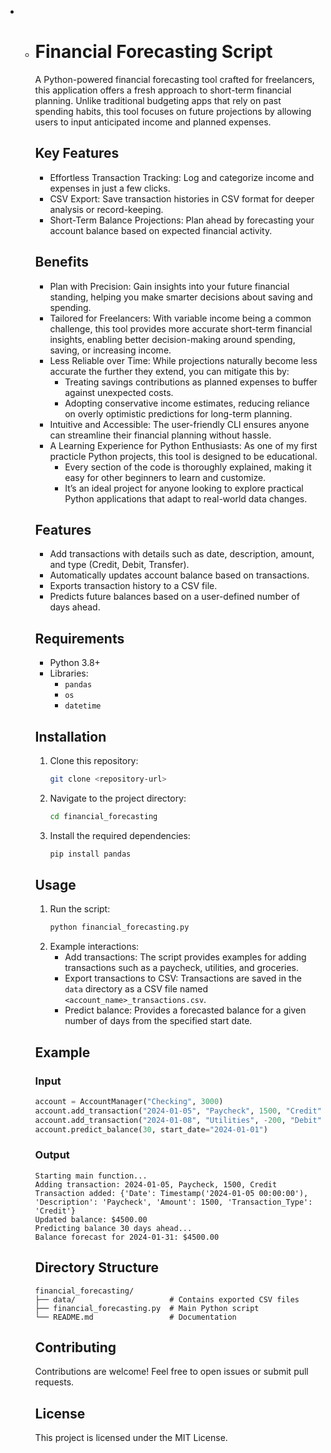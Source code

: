 - - # Financial Forecasting Script

    A Python-powered financial forecasting tool crafted for freelancers, this application offers a fresh approach to short-term financial planning. Unlike traditional budgeting apps that rely on past spending habits, this tool focuses on future projections by allowing users to input anticipated income and planned expenses.

    ## Key Features
    - Effortless Transaction Tracking: Log and categorize income and expenses in just a few clicks.
    - CSV Export: Save transaction histories in CSV format for deeper analysis or record-keeping.
    - Short-Term Balance Projections: Plan ahead by forecasting your account balance based on expected financial activity.
      
    ## Benefits
    - Plan with Precision: Gain insights into your future financial standing, helping you make smarter decisions about saving and spending.
    - Tailored for Freelancers: With variable income being a common challenge, this tool provides more accurate short-term financial insights, enabling better decision-making around spending, saving, or increasing income.
    - Less Reliable over Time: While projections naturally become less accurate the further they extend, you can mitigate this by:
      - Treating savings contributions as planned expenses to buffer against unexpected costs.
      - Adopting conservative income estimates, reducing reliance on overly optimistic predictions for long-term planning.
    - Intuitive and Accessible: The user-friendly CLI ensures anyone can streamline their financial planning without hassle.
    - A Learning Experience for Python Enthusiasts: As one of my first practicle Python projects, this tool is designed to be educational.
      - Every section of the code is thoroughly explained, making it easy for other beginners to learn and customize.
      - It’s an ideal project for anyone looking to explore practical Python applications that adapt to real-world data changes.
        

    ## Features

    - Add transactions with details such as date, description, amount, and type (Credit, Debit, Transfer).
    - Automatically updates account balance based on transactions.
    - Exports transaction history to a CSV file.
    - Predicts future balances based on a user-defined number of days ahead.

    ## Requirements

    - Python 3.8+
    - Libraries:
      - `pandas`
      - `os`
      - `datetime`

    ## Installation

    1. Clone this repository:
       ```bash
       git clone <repository-url>
       ```
    2. Navigate to the project directory:
       ```bash
       cd financial_forecasting
       ```
    3. Install the required dependencies:
       ```bash
       pip install pandas
       ```

    ## Usage

    1. Run the script:
       ```bash
       python financial_forecasting.py
       ```
    2. Example interactions:
       - Add transactions:
         The script provides examples for adding transactions such as a paycheck, utilities, and groceries.
       - Export transactions to CSV:
         Transactions are saved in the `data` directory as a CSV file named `<account_name>_transactions.csv`.
       - Predict balance:
         Provides a forecasted balance for a given number of days from the specified start date.

    ## Example

    ### Input
    ```python
    account = AccountManager("Checking", 3000)
    account.add_transaction("2024-01-05", "Paycheck", 1500, "Credit")
    account.add_transaction("2024-01-08", "Utilities", -200, "Debit")
    account.predict_balance(30, start_date="2024-01-01")
    ```

    ### Output
    ```
    Starting main function...
    Adding transaction: 2024-01-05, Paycheck, 1500, Credit
    Transaction added: {'Date': Timestamp('2024-01-05 00:00:00'), 'Description': 'Paycheck', 'Amount': 1500, 'Transaction_Type': 'Credit'}
    Updated balance: $4500.00
    Predicting balance 30 days ahead...
    Balance forecast for 2024-01-31: $4500.00
    ```

    ## Directory Structure

    ```
    financial_forecasting/
    ├── data/                     # Contains exported CSV files
    ├── financial_forecasting.py  # Main Python script
    └── README.md                 # Documentation
    ```

    ## Contributing

    Contributions are welcome! Feel free to open issues or submit pull requests.

    ## License

    This project is licensed under the MIT License.